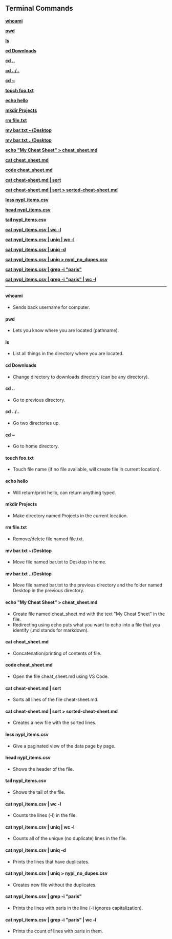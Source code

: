 ## Terminal Commands

**[whoami](#whoami)**

**[pwd](#pwd)**

**[ls](#ls)**

**[cd Downloads](#cd-downloads)**

**[cd ..](#cd-)**

**[cd ../..](#cd--1)**

**[cd ~](#cd--2)**

**[touch foo.txt](#touch-footxt)**

**[echo hello](#echo-hello)**

**[mkdir Projects](#mkdir-projects)**

**[rm file.txt](#rm-filetxt)**

**[mv bar.txt ~/Desktop](#mv-bartxt-desktop)**

**[mv bar.txt ../Desktop](#mv-bartxt-desktop-1)**

**[echo "My Cheat Sheet" > cheat_sheet.md](#echo-my-cheat-sheet--cheat_sheetmd)**

**[cat cheat_sheet.md](#cat-cheat_sheetmd)**

**[code cheat_sheet.md](#code-cheat_sheetmd)**

**[cat cheat-sheet.md | sort](#cat-cheat-sheetmd--sort)**

**[cat cheat-sheet.md | sort > sorted-cheat-sheet.md](#cat-cheat-sheetmd--sort--sorted-cheat-sheetmd)**

**[less nypl_items.csv](#less-nypl_itemscsv)**

**[head nypl_items.csv](#head-nypl_itemscsv)**

**[tail nypl_items.csv](#tail-nypl_itemscsv)**

**[cat nypl_items.csv | wc -l](#cat-nypl_itemscsv--wc--l)**

**[cat nypl_items.csv | uniq | wc -l](#cat-nypl_itemscsv--uniq--wc--l)**

**[cat nypl_items.csv | uniq -d](#cat-nypl_itemscsv--uniq--d)**

**[cat nypl_items.csv | uniq > nypl_no_dupes.csv](#cat-nypl_itemscsv--uniq--nypl_no_dupescsv)**

**[cat nypl_items.csv | grep -i "paris"](#cat-nypl_itemscsv--grep--i-paris)**

**[cat nypl_items.csv | grep -i "paris" | wc -l](#cat-nypl_itemscsv--grep--i-paris--wc--l)**

***

#### **whoami**
- Sends back username for computer.

#### **pwd**
- Lets you know where you are located (pathname).

#### **ls**
- List all things in the directory where you are located.

#### **cd Downloads**
- Change directory to downloads directory (can be any directory).

#### **cd ..**
- Go to previous directory.

#### **cd ../..**
- Go two directories up.

#### **cd ~**
- Go to home directory.

#### **touch foo.txt**
- Touch file name (if no file available, will create file in current location).

#### **echo hello**
- Will return/print hello, can return anything typed.

#### **mkdir Projects**
- Make directory named Projects in the current location.

#### **rm file.txt**
- Remove/delete file named file.txt.

#### **mv bar.txt ~/Desktop**
- Move file named bar.txt to Desktop in home.

#### **mv bar.txt ../Desktop**
- Move file named bar.txt to the previous directory and the folder named Desktop in the previous directory.

#### **echo "My Cheat Sheet" > cheat_sheet.md**
- Create file named cheat_sheet.md with the text "My Cheat Sheet" in the file.
- Redirecting using echo puts what you want to echo into a file that you identify (.md stands for markdown).

#### **cat cheat_sheet.md**
- Concatenation/printing of contents of file.

#### **code cheat_sheet.md**
- Open the file cheat_sheet.md using VS Code.

#### **cat cheat-sheet.md | sort**
- Sorts all lines of the file cheat-sheet.md.

#### **cat cheat-sheet.md | sort > sorted-cheat-sheet.md**
- Creates a new file with the sorted lines.

#### **less nypl_items.csv**
- Give a paginated view of the data page by page.

#### **head nypl_items.csv**
- Shows the header of the file.

#### **tail nypl_items.csv**
- Shows the tail of the file.

#### **cat nypl_items.csv | wc -l**
- Counts the lines (-l) in the file.

#### **cat nypl_items.csv | uniq | wc -l**
- Counts all of the unique (no duplicate) lines in the file.

#### **cat nypl_items.csv | uniq -d**
- Prints the lines that have duplicates.

#### **cat nypl_items.csv | uniq > nypl_no_dupes.csv**
- Creates new file without the duplicates.

#### **cat nypl_items.csv | grep -i "paris"**
- Prints the lines with paris in the line (-i ignores capitalization).

#### **cat nypl_items.csv | grep -i "paris" | wc -l**
- Prints the count of lines with paris in them.